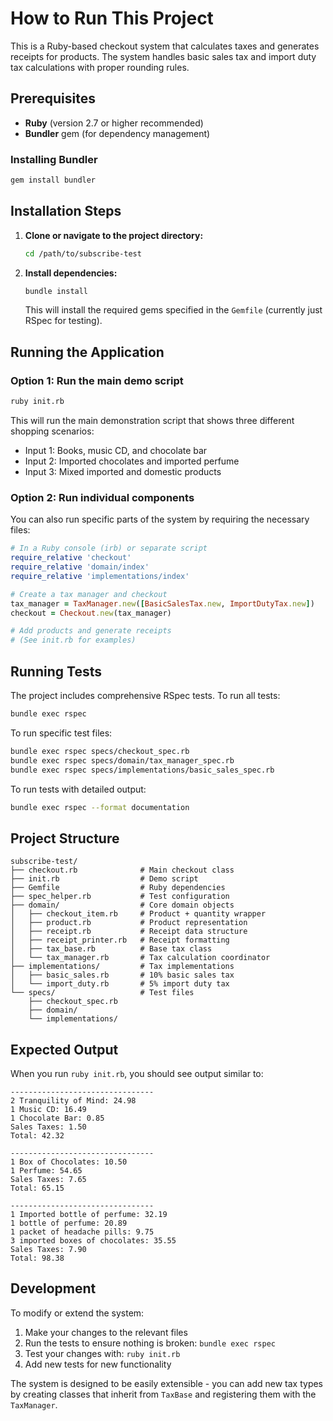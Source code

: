 # How to Run This Project

This is a Ruby-based checkout system that calculates taxes and generates receipts for products. The system handles basic sales tax and import duty tax calculations with proper rounding rules.

## Prerequisites

- **Ruby** (version 2.7 or higher recommended)
- **Bundler** gem (for dependency management)

### Installing Bundler

```bash
gem install bundler
```

## Installation Steps

1. **Clone or navigate to the project directory:**
   ```bash
   cd /path/to/subscribe-test
   ```

2. **Install dependencies:**
   ```bash
   bundle install
   ```

   This will install the required gems specified in the `Gemfile` (currently just RSpec for testing).

## Running the Application

### Option 1: Run the main demo script
```bash
ruby init.rb
```

This will run the main demonstration script that shows three different shopping scenarios:
- Input 1: Books, music CD, and chocolate bar
- Input 2: Imported chocolates and imported perfume  
- Input 3: Mixed imported and domestic products

### Option 2: Run individual components
You can also run specific parts of the system by requiring the necessary files:

```ruby
# In a Ruby console (irb) or separate script
require_relative 'checkout'
require_relative 'domain/index'
require_relative 'implementations/index'

# Create a tax manager and checkout
tax_manager = TaxManager.new([BasicSalesTax.new, ImportDutyTax.new])
checkout = Checkout.new(tax_manager)

# Add products and generate receipts
# (See init.rb for examples)
```

## Running Tests

The project includes comprehensive RSpec tests. To run all tests:

```bash
bundle exec rspec
```

To run specific test files:
```bash
bundle exec rspec specs/checkout_spec.rb
bundle exec rspec specs/domain/tax_manager_spec.rb
bundle exec rspec specs/implementations/basic_sales_spec.rb
```

To run tests with detailed output:
```bash
bundle exec rspec --format documentation
```

## Project Structure

```
subscribe-test/
├── checkout.rb              # Main checkout class
├── init.rb                  # Demo script
├── Gemfile                  # Ruby dependencies
├── spec_helper.rb           # Test configuration
├── domain/                  # Core domain objects
│   ├── checkout_item.rb     # Product + quantity wrapper
│   ├── product.rb           # Product representation
│   ├── receipt.rb           # Receipt data structure
│   ├── receipt_printer.rb   # Receipt formatting
│   ├── tax_base.rb          # Base tax class
│   └── tax_manager.rb       # Tax calculation coordinator
├── implementations/         # Tax implementations
│   ├── basic_sales.rb       # 10% basic sales tax
│   └── import_duty.rb       # 5% import duty tax
└── specs/                   # Test files
    ├── checkout_spec.rb
    ├── domain/
    └── implementations/
```

## Expected Output

When you run `ruby init.rb`, you should see output similar to:

```
--------------------------------
2 Tranquility of Mind: 24.98
1 Music CD: 16.49
1 Chocolate Bar: 0.85
Sales Taxes: 1.50
Total: 42.32

--------------------------------
1 Box of Chocolates: 10.50
1 Perfume: 54.65
Sales Taxes: 7.65
Total: 65.15

--------------------------------
1 Imported bottle of perfume: 32.19
1 bottle of perfume: 20.89
1 packet of headache pills: 9.75
3 imported boxes of chocolates: 35.55
Sales Taxes: 7.90
Total: 98.38
```

## Development

To modify or extend the system:

1. Make your changes to the relevant files
2. Run the tests to ensure nothing is broken: `bundle exec rspec`
3. Test your changes with: `ruby init.rb`
4. Add new tests for new functionality

The system is designed to be easily extensible - you can add new tax types by creating classes that inherit from `TaxBase` and registering them with the `TaxManager`.
